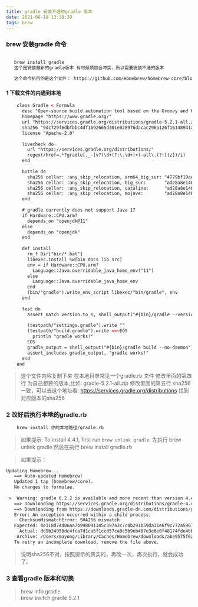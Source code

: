 ```yaml
---
title: gradle 安装不通的gradle 版本
date: 2021-06-18 13:38:39
tags: brew
---
```


### brew 安装gradle 命令

```xml

   brew install gradle 
   这个是安装最新的gradle版本 有时候项目会冲突，所以需要安装不通的版本
   
   这个命令执行的是这个文件： https://github.com/Homebrew/homebrew-core/blob/master/Formula/gradle.rb

```
      

#### 1 下载文件的内通到本地

```xml
    class Gradle < Formula
      desc "Open-source build automation tool based on the Groovy and Kotlin DSL"
      homepage "https://www.gradle.org/"
      url "https://services.gradle.org/distributions/gradle-5.2.1-all.zip"
      sha256 "9dc729f6dbfbbc4df1692665d301e028976dacac296a126f16148941a9cf012e"
      license "Apache-2.0"
    
      livecheck do
        url "https://services.gradle.org/distributions/"
        regex(/href=.*?gradle[._-]v?(\d+(?:\.\d+)+)-all\.(?:[tz])/i)
      end
    
      bottle do
        sha256 cellar: :any_skip_relocation, arm64_big_sur: "4779bf19ae46197fa7d6e2f4f5dbbbc54ef9f4af886f7ccc4653c00532e15e9f"
        sha256 cellar: :any_skip_relocation, big_sur:       "ad28a8e146697383f34ffc5fe61506d02c6706aef34092339f7e4f36ebab4af7"
        sha256 cellar: :any_skip_relocation, catalina:      "ad28a8e146697383f34ffc5fe61506d02c6706aef34092339f7e4f36ebab4af7"
        sha256 cellar: :any_skip_relocation, mojave:        "ad28a8e146697383f34ffc5fe61506d02c6706aef34092339f7e4f36ebab4af7"
      end
    
      # gradle currently does not support Java 17
      if Hardware::CPU.arm?
        depends_on "openjdk@11"
      else
        depends_on "openjdk"
      end
    
      def install
        rm_f Dir["bin/*.bat"]
        libexec.install %w[bin docs lib src]
        env = if Hardware::CPU.arm?
          Language::Java.overridable_java_home_env("11")
        else
          Language::Java.overridable_java_home_env
        end
        (bin/"gradle").write_env_script libexec/"bin/gradle", env
      end
    
      test do
        assert_match version.to_s, shell_output("#{bin}/gradle --version")
    
        (testpath/"settings.gradle").write ""
        (testpath/"build.gradle").write <<~EOS
          println "gradle works!"
        EOS
        gradle_output = shell_output("#{bin}/gradle build --no-daemon")
        assert_includes gradle_output, "gradle works!"
      end
    end

```
> 这个文件内容复制下来 在本地目录常见一个gradle.rb 文件
  修改里面的第四行 为自己想要的版本,比如: gradle-5.2.1-all.zip
  修改里面的第五行 sha256一致，可以去这个地址看:   https://services.gradle.org/distributions  找到对应版本的sha256
  
### 2 改好后执行本地的gradle.rb 
```xml
    brew install 你的本地路径/gradle.rb
```  
>  如果提示: To install 4.4.1, first run `brew unlink gradle`.
   先执行 brew unlink gradle 然后在执行 brew install gradle.rb 
   
>  如果提示：

```xml
Updating Homebrew...
   ==> Auto-updated Homebrew!
   Updated 1 tap (homebrew/core).
   No changes to formulae.
    
 >  Warning: gradle 6.2.2 is available and more recent than version 4.4.1.
   ==> Downloading https://services.gradle.org/distributions/gradle-4.4.1-all.zip
   ==> Downloading from https://downloads.gradle-dn.com/distributions/gradle-4.4.1-
   Error: An exception occurred within a child process:
     ChecksumMismatchError: SHA256 mismatch
   Expected: 4e318d74d06aa7b998091345c397a3c7c4b291b59da31e6f9c772a596711acac
     Actual: dd9b24950dc4fca7d1ca5f1ccd57ca8c5b9eb407e3e6e0f48174fde4bb19ed06
    Archive: /Users/mayong/Library/Caches/Homebrew/downloads/abe9575f62833dd2cec95f22ff58013ed15dea648bc7fb04b884cf0a33660238--gradle-4.4.1-all.zip
   To retry an incomplete download, remove the file above.

```   
>    说明sha256不对，按照提示的真实的，再改一次，再次执行，就会成功了。

### 3 查看gradle 版本和切换
> brew info gradle  
  brew switch gradle 5.2.1
    
   



